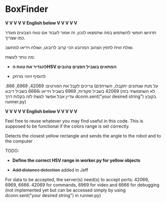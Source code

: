 # BoxFinder

**V V V V V English below V V V V V**

תרגישו חופשי להשתמש במה שתמצאו לנכון. זה אמור לעבוד אם טווח הצבעים מוגדר כמו שצריך.

שולח זווית לחפץ הצהוב המרובע הכי קרוב לרובוט, ושולח וידיאו למחשב.


מה נותר לעשות:

- **להגדיר את טווח הHSV המתאים בשביל חפצים צהובים**

- להוסיף זיהוי מרחק

על מנת שנתונים יתקבלו, השרת(ים) צריכים לקבל את הפורטים: 42069, 6969, 666. 42069 בשביל פקודות, 6969 בשביל וידיאו ו6666 בשביל דיבוג (לא השתמשתי בזה עדיין אבל אפשר לגשת לזה בקלות דרך dconn.sent("your desired string") בקובץ runner.py)

**V V V V V English below V V V V V**



Feel free to reuse whatever you may find useful in this code. This is supposed to be functional if the colors range is set correctly.

Detects the closest yellow rectangle and sends the angle to the robot and to the computer


TODO:

- **Define the correct HSV range in worker.py for yellow objects**

- ~~Add distance detection~~ added in Jeff


For data to be accepted, the server(s) need(s) to accept ports: 42069, 6969, 6666. 42069 for commands, 6969 for video and 6666 for debugging (not implemented yet but can be accessed simply by using dconn.sent("your desired string") in runner.py)
